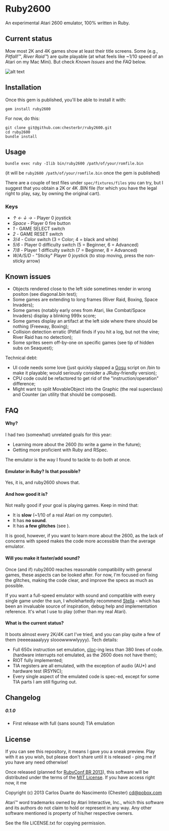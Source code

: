 # Ruby2600

An experimental Atari 2600 emulator, 100% written in Ruby.

## Current status

Mow most 2K and 4K games show at least their title screens. Some (e.g., *Pitfall!™*, *River Raid™*) are quite playable (at what feels like ~1/10 speed of an Atari on my Mac Mini). But check *Known Issues* and the *FAQ* below.

![alt text](http://i.imgur.com/kN9Yxsi.png "Pitfall! on Stella x Ruby2600")

## Installation

Once this gem is published, you'll be able to install it with:

    gem install ruby2600

For now, do this:

    git clone git@github.com:chesterbr/ruby2600.git
    cd ruby2600
    bundle install

## Usage

	bundle exec ruby -Ilib bin/ruby2600 /path/of/your/romfile.bin

(it will be `ruby2600 /path/of/your/romfile.bin` once the gem is published)
    
There are a couple of test files under `spec/fixtures/files` you can try, but I suggest that you obtain a 2K or 4K .BIN file (for which you have the legal right to play, say, by owning the original cart).

### Keys

- *↑ ← ↓ →* - Player 0 joystick
- *Space* - Player 0 fire button
- *1* - GAME SELECT switch
- *2* - GAME RESET switch
- *3*/*4* - Color switch (3 = Color; 4 = black and white)
- *5*/*6* - Player 0 difficulty switch (5 = Beginner, 6 = Advanced)
- *7*/*8* - Player 1 difficulty switch (7 = Beginner, 8 = Advanced)
- *W/A/S/D* - "Sticky" Player 0 joystick (to stop moving, press the non-sticky arrow)

## Known issues

- Objects rendered close to the left side sometimes render in wrong positon (see diagonal.bin test);
- Some games are extending to long frames (River Raid, Boxing, Space Invaders);
- Some games (notably early ones from Atari, like Combat/Space Invaders) display a blinking 999x score;
- Some games display an artifact at the left side where there should be nothing (Freeway, Boxing);
- Collision detection erratic (Pitfall finds if you hit a log, but not the vine; River Raid has no detection);
- Some sprites seem off-by-one on specific games (see tip of hidden subs on Seaquest);

Technical debt:

- UI code needs some love (just quickly slapped a [Gosu](http://www.libgosu.org/) script on /bin to make it playable; would seriously consider a JRuby-friendly version);
- CPU code could be refactored to get rid of the "instruction/operation" difference;
- Might want to split MovableObject into the Graphic (the real superclass) and Counter (an utility that should be composed).

## FAQ

#### Why?

I had two (somewhat) unrelated goals for this year:

- Learning more about the 2600 (to write a game in the future);
- Getting more proficient with Ruby and RSpec.

The emulator is the way I found to tackle to do both at once.

#### Emulator in Ruby? Is that possible?

Yes, it is, and ruby2600 shows that.

#### And how good it is?

Not really good if your goal is playing games. Keep in mind that:

- It is **slow** (~1/10 of a real Atari on my computer).
- It has **no sound**.
- It has **a few glitches** (see ).

It is good, however, if you want to learn more about the 2600, as the lack of concerns with speed makes the code more accessible than the average emulator.

#### Will you make it faster/add sound?

Once (and if) ruby2600 reaches reasonable compatibility with general games, these aspects can be looked after. For now, I'm focused on fixing the glitches, making the code clear, and improve the specs as much as possible.

If you want a full-speed emulator with sound and compatible with every single game under the sun, I wholehartedly recommend [Stella](http://stella.sourceforge.net/) - which has been an invaluable source of inspiration, debug help and implementation reference. It's what I use to play (other than my real Atari).

#### What is the current status?

It boots almost every 2K/4K cart I've tried, and you can play quite a few of them (reeeeaaaalyyy slooowwwwlyyyy). Tech details:

- Full 650x instruction set emulation, [cloc](http://cloc.sourceforge.net/)-ing less than 380 lines of code. (hardware interrupts not emulated, as the 2600 does not have them);
- RIOT fully implemented;
- TIA registers are all emulated, with the exception of audio (AU*) and hardware test (RSYNC);
- Every single aspect of the emulated code is spec-ed, except for some TIA parts I am still figuring out.

## Changelog

##### 0.1.0
- First release with full (sans sound) TIA emulation

## License

If you can see this repository, it means I gave you a sneak preview. Play with it as you wish, but please don't share until it is released - ping me if you have any need otherwise!

Once released (planned for [RubyConf BR 2013](http://cfp.rubyconf.com.br/)), this software will be distributed under the terms of the [MIT License](http://opensource.org/licenses/MIT). If you have access right now, it me

Copyright (c) 2013 Carlos Duarte do Nascimento (Chester) <cd@pobox.com>

Atari™ word trademarks owned by Atari Interactive, Inc., which this software and its authors do not claim to hold or represent in any way. Any other software mentioned is property of his/her respective owners.

See the file LICENSE.txt for copying permission.
